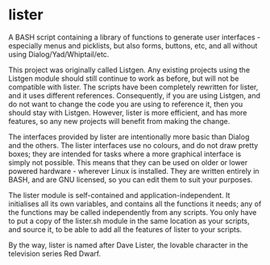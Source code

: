 # lister

A BASH script containing a library of functions to generate user interfaces - especially menus and picklists, but also forms, buttons, etc, and all without using Dialog/Yad/Whiptail/etc.

This project was originally called Listgen. Any existing projects using the Listgen module should still continue to work as before, but will not be compatible with lister. The scripts have been completely rewritten for lister, and it uses different references. Consequently, if you are using Listgen, and do not want to change the code you are using to reference it, then you should stay with Listgen. However, lister is more efficient, and has more features, so any new projects will benefit from making the change.

The interfaces provided by lister are intentionally more basic than Dialog and the others. The lister interfaces use no colours, and do not draw pretty boxes; they are intended for tasks where a more graphical interface is simply not possible. This means that they can be used on older or lower powered hardware - wherever Linux is installed. They are written entirely in BASH, and are GNU licensed, so you can edit them to suit your purposes.

The lister module is self-contained and application-independent. It initialises all its own variables, and contains all the functions it needs; any of the functions may be called independently from any scripts. You only have to put a copy of the lister.sh module in the same location as your scripts, and source it, to be able to add all the features of lister to your scripts.

By the way, lister is named after Dave Lister, the lovable character in the television series Red Dwarf.
